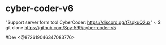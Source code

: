 # cyber-coder-v6
"Support server form tool CyberCoder: https://discord.gg/t7sqkuQ2ux"
~ $ git clone https://github.com/Spy-599/cyber-coder-v5

#Dev <@872619046347083776>
